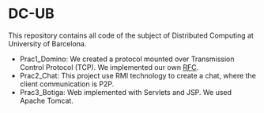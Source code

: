 DC-UB
====

This repository contains all code of the subject of Distributed Computing at University of Barcelona.
* Prac1_Domino: We created a protocol mounted over Transmission Control Protocol (TCP). We implemented our own [RFC](https://github.com/xaviml/DC-UB/blob/master/Prac1_Domino/PabloMartinez_XaviMoreno_rfcDP.txt).
* Prac2_Chat: This project use RMI technology to create a chat, where the client communication is P2P.
* Prac3_Botiga: Web implemented with Servlets and JSP. We used Apache Tomcat.
